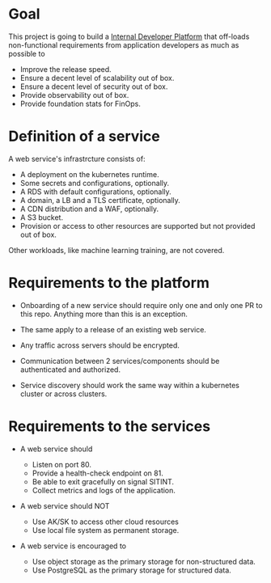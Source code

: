 # Goal
This project is going to build a [Internal Developer Platform](https://internaldeveloperplatform.org/) that off-loads non-functional requirements from application developers as much as possible to 

- Improve the release speed.
- Ensure a decent level of scalability out of box.
- Ensure a decent level of security out of box.
- Provide observability out of box.
- Provide foundation stats for FinOps.

# Definition of a service
A web service's infrastrcture consists of:
- A deployment on the kubernetes runtime.
- Some secrets and configurations, optionally.
- A RDS with default configurations, optionally.
- A domain, a LB and a TLS certificate, optionally.
- A CDN distribution and a WAF, optionally.
- A S3 bucket.
- Provision or access to other resources are supported but not provided out of box.

Other workloads, like machine learning training, are not covered.

# Requirements to the platform
- Onboarding of a new service should require only one and only one PR to this repo. Anything more than this is an exception.

- The same apply to a release of an existing web service.

- Any traffic across servers should be encrypted.

- Communication between 2 services/components should be authenticated and authorized.

- Service discovery should work the same way within a kubernetes cluster or across clusters.

# Requirements to the services
- A web service should  
    - Listen on port 80.
    - Provide a health-check endpoint on 81.
    - Be able to exit gracefully on signal SITINT.
    - Collect metrics and logs of the application.
    
- A web service should NOT  
    - Use AK/SK to access other cloud resources
    - Use local file system as permanent storage.

- A web service is encouraged to  
    - Use object storage as the primary storage for non-structured data.
    - Use PostgreSQL as the primary storage for structured data.
